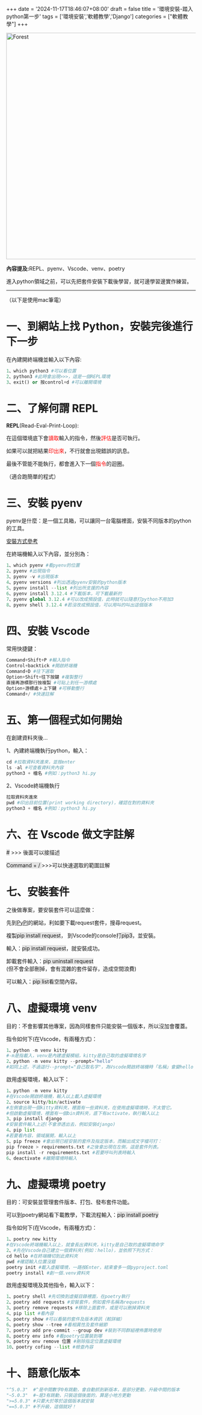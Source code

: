 +++
date = '2024-11-17T18:46:07+08:00'
draft = false
title = '環境安裝-踏入python第一步'
tags = ['環境安裝','軟體教學','Django']
categories = ["軟體教學"]
+++

<img src="/images/article/python.jpg" alt="Forest" width="600px">
<p style="color:"><strong>內容提及:</strong>REPL、pyenv、Vscode、venv、poetry</p>
進入python領域之前，可以先把套件安裝下載後學習，就可邊學習邊實作練習。
<!--more-->
<hr>
<p>（以下是使用mac筆電）</p>

# 一、到網站上找 Python，安裝完後進行下一步

<p>在內建開終端機並輸入以下內容:</p>

```py
1、which python3 #可以看位置
2、python3 #此時會出現>>>，這是一個REPL環境
3、exit() or 按control+d #可以離開環境
```

# 二、了解何謂 REPL

<p><strong>REPL</strong>(Read-Eval-Print-Loop):</p>
<p>在這個環境底下會<span style="color:red">讀取</span>輸入的指令，然後<span style="color:red">評估</span>是否可執行。</p>
<p>如果可以就把結果<span style="color:red">印出來</span>，不行就會出現錯誤的訊息。</p>
<p>最後不管能不能執行，都會進入下一個<span style="color:red">指令</span>的迴圈。</p>
<p>（適合跑簡單的程式）</p>

# 三、安裝 pyenv

<p>pyenv是什麼：是一個工具箱，可以讓同一台電腦裡面，安裝不同版本的python的工具。</p>
<a href="https://github.com/pyenv/pyenv#set-up-your-shell-environment-for-pyenv" target="blank">安裝方式參考</a>

<p>在終端機輸入以下內容，並分別為：</p>

```py
1、which pyenv #看pyenv的位置
2、pyenv #出現指令
3、pyenv -v #出現版本
4、pyenv versions #列出透過pyenv安裝的python版本
5、pyenv install --list #列出所支援的內容
6、pyenv install 3.12.4 #下載版本，可下載最新的
7、pyenv global 3.12.4 #可以改成預設值，此時就可以隨意打python不用加3
8、pyenv shell 3.12.4 #若沒改成預設值，可以用叫的叫出這個版本
```

# 四、安裝 Vscode

<p>常用快捷鍵：</p>

```py
Command+Shift+P #輸入指令
Control+backtick #開啟終端機
Command+D #往下選取
Option+Shift+往下按鍵 #複製整行
直接再游標那行按複製 #可貼上到任一游標處
Option+游標處＋上下鍵 #可移動整行
Command+/ #快速註解
```

# 五、第一個程式如何開始

<p>在創建資料夾後...</p>
<p>1、內建終端機執行python，輸入：</p>

```py
cd #拉取資料夾進來，並按enter
ls -al #可查看資料夾內容
python3 + 檔名 #例如：python3 hi.py
```

<p>2、Vscode終端機執行</p>

```py
拉取資料夾進來
pwd #印出目前位置(print working directory)，確認在對的資料夾
python3 + 檔名 #例如：python3 hi.py
```

# 六、在 Vscode 做文字註解

<p><span style="background-color:rgb(0,0,0,0.1)">#</span> >>> 後面可以接描述</p>
<p><span style="background-color:rgb(0,0,0,0.1)">Command + / </span>>>>可以快速選取的範圍註解</p>

# 七、安裝套件

<p>之後做專案，要安裝套件可以這麼做：</p>
<p>先到<a href="https://pypi.org/" target="_blank">PyPI</a>的網站，利如要下載request套件，搜尋request。</p>
<p>複製<span style="background-color:rgb(0,0,0,0.1)">pip install request</span>，
到Vscode的console打<span style="background-color:rgb(0,0,0,0.1)">pip3</span>，並安裝。</p>
<p>輸入：<span style="background-color:rgb(0,0,0,0.1)">pip install request</span>，就安裝成功。</p>
<p>卸載套件輸入：<span style="background-color:rgb(0,0,0,0.1)">pip uninstall request</span><br>(但不會全部刪掉，會有混雜的套件留存，造成空間浪費)</p>
<p>可以輸入：<span style="background-color:rgb(0,0,0,0.1)">pip list</span>看空間內容。</p>

# 八、虛擬環境 venv

<p>目的：不會影響其他專案，因為同樣套件只能安裝一個版本，所以沒加會覆蓋。</p>
<p>指令如何下(在Vscode，有兩種方式)：</p>

```py
1、python -m venv kitty
#-m是指載入，venv是內建虛擬模組，kitty是自己取的虛擬環境名字
2、python -m venv kitty --prompt="hello"
#如同上述，不過這行--prompt="自己取名字"，為Vscode開啟終端機時「名稱」會變hello
```

<p>啟用虛擬環境，輸入以下：</p>

```py
1、python -m venv kitty
#在Vscode開啟終端機，輸入以上載入虛擬環境
2、source kitty/bin/activate
#左側會出現一個kitty資料夾，裡面有一些資料夾，在使用虛擬環境時，不太管它。
#但啟動虛擬環境，裡面有一個bin資料夾，底下有activate，執行輸入以上
3、pip install django
#安裝套件輸入上述(不會滲透出去，例如安裝django)
4、pip list
#若要看內容，領域展開，輸入以上
5、pip freeze #會出現已經安裝的套件及指定版本，而輸出成文字檔可打：
pip freeze > requirements.txt #之後會出現在左側，這是套件列表。
pip install -r requirements.txt #若要呼叫列表時輸入
6、deactivate #離開環境時輸入
```

# 九、虛擬環境 poetry

<p>目的：可安裝並管理套件版本、打包、發布套件功能。</p>
<p>可以到poetry網站看下載教學，下載流程輸入：<span style="background-color:rgb(0,0,0,0.1)">pip install poetry</span></p>
<p>指令如何下(在Vscode，有兩種方式)：</p>

```py
1、poetry new kitty
#在Vscode終端機輸入以上，就會長出資料夾，kitty是自己取的虛擬環境命字
2、#先在Vscode自己建立一個資料夾(例如：hello)，並依照下列方式：
cd hello #在終端機切到此資料夾
pwd #確認輸入位置沒錯
poetry init #載入虛擬環境，一路按Enter，結束會多一個pyproject.toml
poetry install #創一個.venv資料夾
```

<p>啟用虛擬環境及其他指令，輸入以下：</p>

```py
1、poetry shell #先切換到虛擬目錄裡面，在poetry執行
2、poetry add requests #安裝套件，例如套件名稱為requests
3、poetry remove requests #移除上面套件，或是可以刪掉資料夾
4、pip list #看內容
5、poetry show #可以看裝的套件及版本資訊（較詳細）
6、poetry show --tree #看相異性及套件細節
7、poetry add pre-commit --group dev #裝到不同群組裡佈置時使用
8、poetry env info #看poetry位置裝到哪
9、poetry env remove 位置 #刪除指定位置虛擬環境
10、poetry cofing --list #檢查內容
```

# 十、語意化版本

```py
"^5.0.3"  #^是中間數字0有跳動，會自動抓到新版本，是部分更動，升級中間的版本
"~5.0.3"  #~是3有跳動，只裝這個後面的，算是小地方更動
">=5.0.3" #只要大於等於這個版本就安裝
"==5.0.3" #不升級，這個就好！
```
